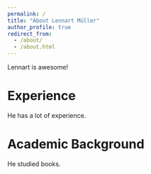 ```yaml
---
permalink: /
title: "About Lennart Müller"
author_profile: true
redirect_from: 
  - /about/
  - /about.html
---
```


Lennart is awesome!

Experience
======
He has a lot of experience.

Academic Background
======
He studied books.
